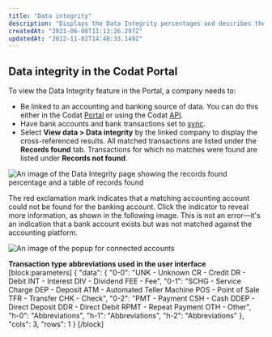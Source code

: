 ```yaml
---
title: "Data integrity"
description: "Displays the Data Integrity percentages and describes the records that were matched and not matched"
createdAt: "2021-06-08T11:13:26.297Z"
updatedAt: "2022-11-02T14:48:33.149Z"
---
```


## Data integrity in the Codat Portal

To view the Data Integrity feature in the Portal, a company needs to:

- Be linked to an accounting and banking source of data. You can do this either in the Codat [Portal](/get-started-2-connect) or using the Codat [API](/step-2-connect).
- Have bank accounts and bank transactions set to [sync](/data-sync-settings).
- Select **View data > Data integrity** by the linked company to display the cross-referenced results. All matched transactions are listed under the **Records found** tab. Transactions for which no matches were found are listed under **Records not found**.

![An image of the Data Integrity page showing the records found percentage and a table of records found](https://files.readme.io/3e145f8-DataIntegrity5.png)

The red exclamation mark indicates that a matching accounting account could not be found for the banking account. Click the indicator to reveal more information, as shown in the following image. This is not an error&mdash;it's an indication that a bank account exists but was not matched against the accounting platform.

![An image of the popup for connected accounts](https://files.readme.io/a52c29c-DataIntegrity6.png)

**Transaction type abbreviations used in the user interface**
[block:parameters]
{
"data": {
"0-0": "UNK - Unknown
CR - Credit
DR - Debit
INT - Interest
DIV - Dividend
FEE - Fee",
"0-1": "SCHG - Service Charge
DEP - Deposit
ATM - Automated Teller Machine
POS - Point of Sale
TFR - Transfer
CHK - Check",
"0-2": "PMT - Payment
CSH - Cash
DDEP - Direct Deposit
DDR - Direct Debit
RPMT - Repeat Payment
OTH - Other",
"h-0": "Abbreviations",
"h-1": "Abbreviations",
"h-2": "Abbreviations"
},
"cols": 3,
"rows": 1
}
[/block]

